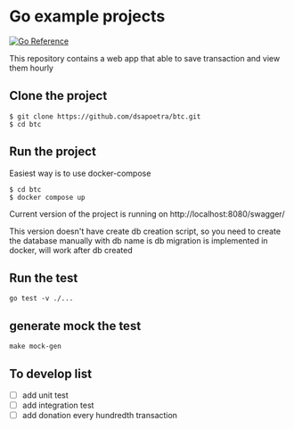 # Go example projects

[![Go Reference](https://pkg.go.dev/badge/golang.org/x/example.svg)](https://pkg.go.dev/golang.org/x/example)

This repository contains a web app that able to save transaction and view them hourly

## Clone the project

```
$ git clone https://github.com/dsapoetra/btc.git
$ cd btc
```

## Run the project

Easiest way is to use docker-compose

```
$ cd btc
$ docker compose up
```

Current version of the project is running on http://localhost:8080/swagger/

This version doesn't have create db creation script, so you need to create the database manually with db name is db
migration is implemented in docker, will work after db created

## Run the test
```
go test -v ./...
```

## generate mock the test
```
make mock-gen
```


## To develop list

- [ ] add unit test
- [ ] add integration test
- [ ] add donation every hundredth transaction